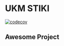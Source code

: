 # UKM STIKI
[![codecov](https://codecov.io/gh/RiskyFeryansyahP/UKM/branch/master/graph/badge.svg)](https://codecov.io/gh/RiskyFeryansyahP/UKM)
## Awesome Project